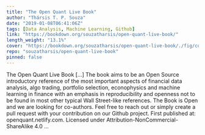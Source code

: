 ```yaml
---
title: "The Open Quant Live Book"
author: "Thársis T. P. Souza"
date: "2019-01-08T06:41:06Z"
tags: [Data Analysis, Machine Learning, Github]
link: "https://bookdown.org/souzatharsis/open-quant-live-book/"
length_weight: "13.1%"
cover: "https://bookdown.org/souzatharsis/open-quant-live-book/./fig/cover1.jpg"
repo: "souzatharsis/open-quant-live-book"
pinned: false
---
```


The Open Quant Live Book [...] The book aims to be an Open Source introductory reference of the most important aspects of financial data analysis, algo trading, portfolio selection, econophysics and machine learning in finance with an emphasis in reproducibility and openness not to be found in most other typical Wall Street-like references. The Book is Open and we are looking for co-authors. Feel free to reach out or simply create a pull request with your contribution on our Github project. First published at: openquant.netlify.com. Licensed under Attribution-NonCommercial-ShareAlike 4.0 ...
